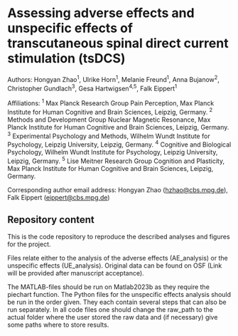 # Assessing adverse effects and unspecific effects of transcutaneous spinal direct current stimulation (tsDCS)

Authors: Hongyan Zhao<sup>1</sup>, Ulrike Horn<sup>1</sup>, Melanie Freund<sup>1</sup>, Anna Bujanow<sup>2</sup>, Christopher Gundlach<sup>3</sup>, Gesa Hartwigsen<sup>4,5</sup>, Falk Eippert<sup>1</sup>

Affiliations: <sup>1</sup> Max Planck Research Group Pain Perception, Max Planck Institute for Human Cognitive and Brain Sciences, Leipzig, Germany. <sup>2</sup> Methods and Development Group Nuclear Magnetic Resonance, Max Planck Institute for Human Cognitive and Brain Sciences, Leipzig, Germany. <sup>3</sup> Experimental Psychology and Methods, Wilhelm Wundt Institute for Psychology, Leipzig University, Leipzig, Germany. <sup>4</sup> Cognitive and Biological Psychology, Wilhelm Wundt Institute for Psychology, Leipzig University, Leipzig, Germany. <sup>5</sup> Lise Meitner Research Group Cognition and Plasticity, Max Planck Institute for Human Cognitive and Brain Sciences, Leipzig, Germany. 

Corresponding author email address: Hongyan Zhao (hzhao@cbs.mpg.de), Falk Eippert (eippert@cbs.mpg.de)

## Repository content

This is the code repository to reproduce the described analyses and figures for the project.

Files relate either to the analysis of the adverse effects (AE_analysis) or the unspecific effects (UE_analysis).
Original data can be found on OSF (Link will be provided after manuscript acceptance).

The MATLAB-files should be run on Matlab2023b as they require the piechart function.
The Python files for the unspecific effects analysis should be run in the order given. They each contain several steps that can also be run separately.
In all code files one should change the raw_path to the actual folder where the user stored the raw data and (if necessary) give some paths where to store results.
